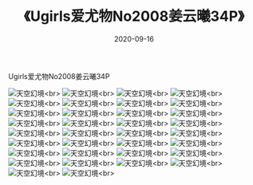 ﻿---
layout: post
title: 《Ugirls爱尤物No2008姜云曦34P》
date: 2020-09-16
img: http://photo.orgx.cf/性感/2020/Ugirls爱尤物No2008姜云曦34P/000.jpg
tags: [美女,性感,泳衣]
---

Ugirls爱尤物No2008姜云曦34P



![天空幻境](http://photo.orgx.cf/性感/2020/Ugirls爱尤物No2008姜云曦34P/001.jpg''天空幻境'')<br>
![天空幻境](http://photo.orgx.cf/性感/2020/Ugirls爱尤物No2008姜云曦34P/002.jpg''天空幻境'')<br>
![天空幻境](http://photo.orgx.cf/性感/2020/Ugirls爱尤物No2008姜云曦34P/003.jpg''天空幻境'')<br>
![天空幻境](http://photo.orgx.cf/性感/2020/Ugirls爱尤物No2008姜云曦34P/004.jpg''天空幻境'')<br>
![天空幻境](http://photo.orgx.cf/性感/2020/Ugirls爱尤物No2008姜云曦34P/005.jpg''天空幻境'')<br>
![天空幻境](http://photo.orgx.cf/性感/2020/Ugirls爱尤物No2008姜云曦34P/006.jpg''天空幻境'')<br>
![天空幻境](http://photo.orgx.cf/性感/2020/Ugirls爱尤物No2008姜云曦34P/007.jpg''天空幻境'')<br>
![天空幻境](http://photo.orgx.cf/性感/2020/Ugirls爱尤物No2008姜云曦34P/008.jpg''天空幻境'')<br>
![天空幻境](http://photo.orgx.cf/性感/2020/Ugirls爱尤物No2008姜云曦34P/009.jpg''天空幻境'')<br>
![天空幻境](http://photo.orgx.cf/性感/2020/Ugirls爱尤物No2008姜云曦34P/010.jpg''天空幻境'')<br>
![天空幻境](http://photo.orgx.cf/性感/2020/Ugirls爱尤物No2008姜云曦34P/011.jpg''天空幻境'')<br>
![天空幻境](http://photo.orgx.cf/性感/2020/Ugirls爱尤物No2008姜云曦34P/012.jpg''天空幻境'')<br>
![天空幻境](http://photo.orgx.cf/性感/2020/Ugirls爱尤物No2008姜云曦34P/013.jpg''天空幻境'')<br>
![天空幻境](http://photo.orgx.cf/性感/2020/Ugirls爱尤物No2008姜云曦34P/014.jpg''天空幻境'')<br>
![天空幻境](http://photo.orgx.cf/性感/2020/Ugirls爱尤物No2008姜云曦34P/015.jpg''天空幻境'')<br>
![天空幻境](http://photo.orgx.cf/性感/2020/Ugirls爱尤物No2008姜云曦34P/016.jpg''天空幻境'')<br>
![天空幻境](http://photo.orgx.cf/性感/2020/Ugirls爱尤物No2008姜云曦34P/017.jpg''天空幻境'')<br>
![天空幻境](http://photo.orgx.cf/性感/2020/Ugirls爱尤物No2008姜云曦34P/018.jpg''天空幻境'')<br>
![天空幻境](http://photo.orgx.cf/性感/2020/Ugirls爱尤物No2008姜云曦34P/019.jpg''天空幻境'')<br>
![天空幻境](http://photo.orgx.cf/性感/2020/Ugirls爱尤物No2008姜云曦34P/020.jpg''天空幻境'')<br>
![天空幻境](http://photo.orgx.cf/性感/2020/Ugirls爱尤物No2008姜云曦34P/021.jpg''天空幻境'')<br>
![天空幻境](http://photo.orgx.cf/性感/2020/Ugirls爱尤物No2008姜云曦34P/022.jpg''天空幻境'')<br>
![天空幻境](http://photo.orgx.cf/性感/2020/Ugirls爱尤物No2008姜云曦34P/023.jpg''天空幻境'')<br>
![天空幻境](http://photo.orgx.cf/性感/2020/Ugirls爱尤物No2008姜云曦34P/024.jpg''天空幻境'')<br>
![天空幻境](http://photo.orgx.cf/性感/2020/Ugirls爱尤物No2008姜云曦34P/025.jpg''天空幻境'')<br>
![天空幻境](http://photo.orgx.cf/性感/2020/Ugirls爱尤物No2008姜云曦34P/026.jpg''天空幻境'')<br>
![天空幻境](http://photo.orgx.cf/性感/2020/Ugirls爱尤物No2008姜云曦34P/027.jpg''天空幻境'')<br>
![天空幻境](http://photo.orgx.cf/性感/2020/Ugirls爱尤物No2008姜云曦34P/028.jpg''天空幻境'')<br>
![天空幻境](http://photo.orgx.cf/性感/2020/Ugirls爱尤物No2008姜云曦34P/029.jpg''天空幻境'')<br>
![天空幻境](http://photo.orgx.cf/性感/2020/Ugirls爱尤物No2008姜云曦34P/030.jpg''天空幻境'')<br>
![天空幻境](http://photo.orgx.cf/性感/2020/Ugirls爱尤物No2008姜云曦34P/031.jpg''天空幻境'')<br>
![天空幻境](http://photo.orgx.cf/性感/2020/Ugirls爱尤物No2008姜云曦34P/032.jpg''天空幻境'')<br>
![天空幻境](http://photo.orgx.cf/性感/2020/Ugirls爱尤物No2008姜云曦34P/033.jpg''天空幻境'')<br>
![天空幻境](http://photo.orgx.cf/性感/2020/Ugirls爱尤物No2008姜云曦34P/034.jpg''天空幻境'')<br>